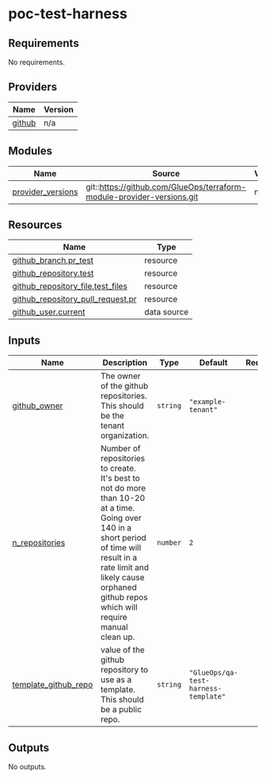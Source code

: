 # poc-test-harness
<!-- BEGIN_TF_DOCS -->
## Requirements

No requirements.

## Providers

| Name | Version |
|------|---------|
| <a name="provider_github"></a> [github](#provider\_github) | n/a |

## Modules

| Name | Source | Version |
|------|--------|---------|
| <a name="module_provider_versions"></a> [provider\_versions](#module\_provider\_versions) | git::https://github.com/GlueOps/terraform-module-provider-versions.git | n/a |

## Resources

| Name | Type |
|------|------|
| [github_branch.pr_test](https://registry.terraform.io/providers/hashicorp/github/latest/docs/resources/branch) | resource |
| [github_repository.test](https://registry.terraform.io/providers/hashicorp/github/latest/docs/resources/repository) | resource |
| [github_repository_file.test_files](https://registry.terraform.io/providers/hashicorp/github/latest/docs/resources/repository_file) | resource |
| [github_repository_pull_request.pr](https://registry.terraform.io/providers/hashicorp/github/latest/docs/resources/repository_pull_request) | resource |
| [github_user.current](https://registry.terraform.io/providers/hashicorp/github/latest/docs/data-sources/user) | data source |

## Inputs

| Name | Description | Type | Default | Required |
|------|-------------|------|---------|:--------:|
| <a name="input_github_owner"></a> [github\_owner](#input\_github\_owner) | The owner of the github repositories. This should be the tenant organization. | `string` | `"example-tenant"` | no |
| <a name="input_n_repositories"></a> [n\_repositories](#input\_n\_repositories) | Number of repositories to create. It's best to not do more than 10-20 at a time. Going over 140 in a short period of time will result in a rate limit and likely cause orphaned github repos which will require manual clean up. | `number` | `2` | no |
| <a name="input_template_github_repo"></a> [template\_github\_repo](#input\_template\_github\_repo) | value of the github repository to use as a template. This should be a public repo. | `string` | `"GlueOps/qa-test-harness-template"` | no |

## Outputs

No outputs.
<!-- END_TF_DOCS -->